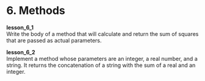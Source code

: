 <h1> 6. Methods </h1>
		
<p>
<b> lesson_6_1 </b><br>
Write the body of a method that will calculate and return the sum of squares that are passed as actual parameters.
</p>
<p>
<b> lesson_6_2 </b><br>
Implement a method whose parameters are an integer, a real number, and a string. It returns the concatenation of a string with the sum of a real and an integer.
</p>